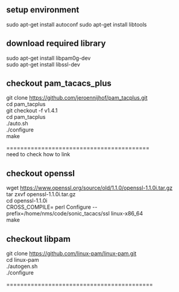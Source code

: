 ## setup environment
sudo apt-get install autoconf
sudo apt-get install libtools


## download required library
sudo apt-get install libpam0g-dev  
sudo apt-get install libssl-dev

## checkout pam_tacacs_plus
git clone https://github.com/jeroennijhof/pam_tacplus.git  
cd pam_tacplus  
git checkout -f v1.4.1  
cd pam_tacplus  
./auto.sh  
./configure  
make

=========================================  
need to check how to link
## checkout openssl
wget https://www.openssl.org/source/old/1.1.0/openssl-1.1.0i.tar.gz  
tar zxvf openssl-1.1.0i.tar.gz  
cd openssl-1.1.0i  
CROSS_COMPILE= perl Configure --prefix=/home/nms/code/sonic_tacacs/ssl linux-x86_64  
make

## checkout libpam
git clone https://github.com/linux-pam/linux-pam.git  
cd linux-pam  
./autogen.sh  
./configure  

==========================================
